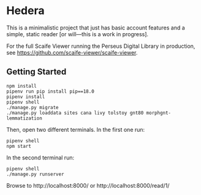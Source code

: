 # Hedera

This is a minimalistic project that just has basic account features and a simple, static reader [or will—this is a work in progress].

For the full Scaife Viewer running the Perseus Digital Library in production, see <https://github.com/scaife-viewer/scaife-viewer>.

## Getting Started

```
npm install
pipenv run pip install pip==18.0
pipenv install
pipenv shell
./manage.py migrate
./manage.py loaddata sites cana livy tolstoy gnt80 morphgnt-lemmatization
```

Then, open two different terminals. In the first one run:

```
pipenv shell
npm start
```

In the second terminal run:

```
pipenv shell
./manage.py runserver
```

Browse to http://localhost:8000/ or http://localhost:8000/read/1/
